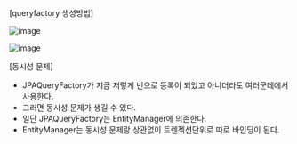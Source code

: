 [queryfactory 생성방법]

![image](https://user-images.githubusercontent.com/108928206/195238166-9e207323-3ef6-41bb-a56f-8bea29c3d1d5.png)

![image](https://user-images.githubusercontent.com/108928206/195238567-dc8989bd-05ce-4ace-8d6a-0a063a3e6364.png)

[동시성 문제]

- JPAQueryFactory가 지금 저렇게 빈으로 등록이 되었고 아니더라도 여러군데에서 사용한다.
- 그러면 동시성 문제가 생길 수 있다.
- 일단 JPAQueryFactory는 EntityManager에 의존한다.
- EntityManager는 동시성 문제랑 상관없이 트렌젝션단위로 따로 바인딩이 된다.

